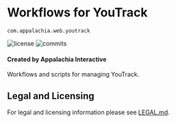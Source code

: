 # Workflows for YouTrack

`com.appalachia.web.youtrack`

![license](https://img.shields.io/github/license/AppalachiaInteractive/com.appalachia.web.youtrack?)
![commits](https://img.shields.io/github/commit-activity/m/AppalachiaInteractive/com.appalachia.web.youtrack?)

#### Created by Appalachia Interactive

Workflows and scripts for managing YouTrack.

## Legal and Licensing
For legal and licensing information please see [LEGAL.md](./LEGAL.md).
